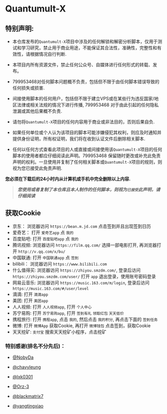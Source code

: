 # Quantumult-X 

## 特别声明: 

* 本仓库发布的`Quantumult-X`项目中涉及的任何解锁和解密分析脚本，仅用于测试和学习研究，禁止用于商业用途，不能保证其合法性，准确性，完整性和有效性，请根据情况自行判断.

* 本项目内所有资源文件，禁止任何公众号、自媒体进行任何形式的转载、发布。

* 799953468对任何脚本问题概不负责，包括但不限于由任何脚本错误导致的任何损失或损害.

* 间接使用脚本的任何用户，包括但不限于建立VPS或在某些行为违反国家/地区法律或相关法规的情况下进行传播, 799953468 对于由此引起的任何隐私泄漏或其他后果概不负责.

* 请勿将`Quantumult-X`项目的任何内容用于商业或非法目的，否则后果自负.

* 如果任何单位或个人认为该项目的脚本可能涉嫌侵犯其权利，则应及时通知并提供身份证明，所有权证明，我们将在收到认证文件后删除相关脚本.

* 任何以任何方式查看此项目的人或直接或间接使用该`Quantumult-X`项目的任何脚本的使用者都应仔细阅读此声明。799953468 保留随时更改或补充此免责声明的权利。一旦使用并复制了任何相关脚本或`Quantumult-X`项目的规则，则视为您已接受此免责声明.

 **您必须在下载后的24小时内从计算机或手机中完全删除以上内容.**  </br>
> ***您使用或者复制了本仓库且本人制作的任何脚本，则视为`已接受`此声明，请仔细阅读*** 

## 获取Cookie
* 京东： 浏览器访问 `https://bean.m.jd.com` 点击签到并且出现签到日历
* 爱奇艺： 打开 `爱奇艺app` 点 `我的`
* 百度贴吧: 打开 `百度贴吧app` 点 `我的`
* 腾讯视频: 浏览器访问 `https://film.qq.com/` 选择一部电影打开, 再浏览器打开 `http://v.qq.com/x/bu/`
* 中国联通: 打开 `中国联通app` 点 `签到`
* bilibili： 浏览器访问 `https://www.bilibili.com`
* 什么值得买: 
    浏览器访问 `https://zhiyou.smzdm.com/`, 登录后访问`https://zhiyou.smzdm.com/user/`
    打开 `app` 退出登录，使用账号密码登录
* 网易云音乐: 浏览器访问 `https://music.163.com/m/login`, 登录后访问 `https://music.163.com/#/user/level`
* 滴滴: 打开 `滴滴app`
* 美团: 打开 `美团app`
* 人人视频: 打开 `人人视频app`, 打开 `个人中心`
* 苏宁易购: 打开 `苏宁易购app`, 打开 `签到有礼` `领取红包` `天天低价` 
* 携程旅行: 打开 `携程app`, 点击 `我的`, 然后点击 `我的积分`, 再点击下面的 `签到任务` 
* 微博: 打开 `微博App` 获取Cookie, 再打开 `微博钱包` 点击签到，获取Cookie
* 天天挖矿: `支付宝` 搜索天天挖矿小程序，点击挖矿
### 特别感谢(排名不分先后)：
* [@NobyDa](https://github.com/NobyDa)

* [@chavyleung](https://github.com/chavyleung)

* [@lxk0301](https://github.com/lxk0301)

* [@Orz-3](https://github.com/Orz-3)

* [@blackmatrix7](https://github.com/blackmatrix7)

* [@yangtingxiao](https://github.com/yangtingxiao)
